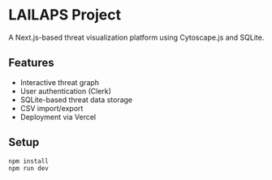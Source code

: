 # LAILAPS Project
A Next.js-based threat visualization platform using Cytoscape.js and SQLite.  

## Features  
- Interactive threat graph  
- User authentication (Clerk)  
- SQLite-based threat data storage  
- CSV import/export  
- Deployment via Vercel  

## Setup  
```sh
npm install
npm run dev
